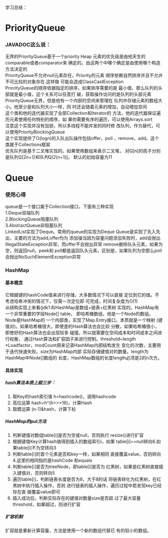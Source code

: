 学习总结：
# PriorityQueue
### JAVADOC这么说：
无界的PriorityQueue基于一个priority Heap
元素的优先级是由他天生的comparable或者comparator来
确定的。由这两个中哪个确定是由使用哪个构造方法决定的  
PriorityQueue不允许null元素存在，Priority的元素
顺序依赖自然排序并且不允许不可比较的对象存在.这样做
可能会造成ClassCastException  
PriorityQueue的顺序依据指定的排序，如果排序需要的是
最小值，那么队列的头部就是最小值，这个关系可以任意打
破，获取操作访问的是队列的头部元素  
PriorityQueue无界，但是他有一个内部的空间来管理在
队列中存储元素的数组大小。他至少是和队列大小一样，同
时还会随着元素的增加，自动增加空间  
这个类和他的迭代器实现了全部Collection和Iterator的
方法，他的迭代器保证遍历元素使用任何特别的顺序，如
果你需要有序的遍历，可以使用Arrays.sort  
注意这个实现并没有加锁，所以多线程不能并发的同时修
改队列，作为替代，可以使用PriorityBlockingQueue  
这个实现提供了O(logn)的入队出队操作包括offer，poll
，remove，add。这个类属于Collections框架  
优先队列是基于二叉堆实现的。如果使用数组来表示二叉堆，
对Q[n]的孩子分别是队列Q[2*n+1]和队列Q[2*(n+1)]。
默认的初始容量为11  


# Queue
### 使用心得
queue是一个接口属于Collection接口，下面有三种实现  
	1.Deque双端队列  
	2.BlockingQueue阻塞队列  
	3.AbstractQueue非阻塞队列  
LinkedList实现了Deque。常用的queue的实现为Deque
Queue是实现了先入先出，主要的方法为add,offer均为
添加操当因为容量问题添加失败时，add会抛出
IllegalStateException异常，而offer不会抛出异常
remove删除队头元素，如果为空，则返回null，peek和
poll都是返回队头元素，区别是，如果队列为空那么poll
会抛出NoSuchElementException异常

### HashMap
#### 基本概念
它根据键的hashCode值来进行存储，大多数情况下可以直接
定位到它的值。不考虑哈希冲突的情况下，仅需一次定位即
可完成，时间复杂度为O(1)  
从结构实现上来看(jdk1.8)HashMap是数组+链表+红黑树
实现的。HashMap有一个非常重要的字段Node[] table，
即哈希桶数组，他是一个Node的数组。Node是HashMap的
一个内部类，实现了Map.Entry接口，本质就是一个映射
(键值对)。如果哈希桶很大，即使差的Hash算法也会比较
分散，如果哈希桶很小，即使好的Hash算法也会出现较多
碰撞，所以就需要在空间成本和时间成本之间进行权衡，
通过Hash算法和扩容因子来进行控制。threshold=length
*Loadfactor，modCount用来记录HashMap内部结构发生
变化的次数，主要用于迭代快速失败。size为HashMap内部
实际存储键值对的数量。length为HashMap中Node[]数组的
长度，HashMap数组的长度length必须是2的n次方。  
#### 具体实现
##### hash算法本质上就三步：  
1. 取Key的hash索引值 h=hashcode()，调用hashcode
2. 高位运算 hash=h^(h>>>16)，计算Hash
3. 取模运算 (n-1)&hash，计算下标
##### HashMap的put方法
1. 判断键值对数组table[i]是否为空或null，否则执行
resize()进行扩容
2. 根据键值Key计算hash值得到插入的数组索引i，如果
table[i]==null转向6.如果table[i]不为空转向3
3. 判断table[i]的首个元素是否和key一样，如果相同
直接覆盖value，否则转向4.这里的相同指的是hashCode
和equals
4. 判断table[i]是否为treeNode，即table[i]是否为
红黑树，如果是红黑树直接插入键值对，否则转向5
5. 遍历table[i]，判断链表长度是否为8，大于8的话
将链表转化为红黑树，在红黑树中执行插入操作，否则
进行链表的插入操作，遍历过程中若发现key已经存在直
接覆盖value即可
6. 插入成功后，判断实际存在的键值对数量size是否超
过了最大容量threshold，如果超过，则进行扩容
##### 扩容机制
扩容就是重新计算容量，方法是使用一个新的数组代替已
有的较小的数组。